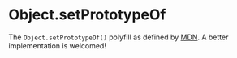 
# Object.setPrototypeOf

The `Object.setPrototypeOf()` polyfill as defined by [MDN](https://developer.mozilla.org/en-US/docs/Web/JavaScript/Reference/Global_Objects/Object/setPrototypeOf#Notes).
A better implementation is welcomed!
